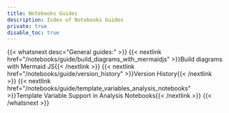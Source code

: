 ```yaml
---
title: Notebooks Guides
description: Index of Notebooks Guides
private: true
disable_toc: true
---
```


{{< whatsnext desc="General guides:" >}}
    {{< nextlink href="/notebooks/guide/build_diagrams_with_mermaidjs" >}}Build diagrams with Mermaid JS{{< /nextlink >}}
    {{< nextlink href="/notebooks/guide/version_history" >}}Version History{{< /nextlink >}}
    {{< nextlink href="/notebooks/guide/template_variables_analysis_notebooks" >}}Template Variable Support in Analysis Notebooks{{< /nextlink >}}
{{< /whatsnext >}}
